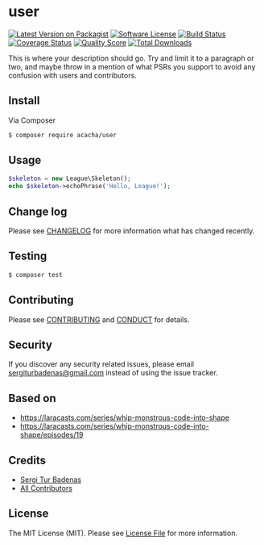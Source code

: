 # user

[![Latest Version on Packagist][ico-version]][link-packagist]
[![Software License][ico-license]](LICENSE.md)
[![Build Status][ico-travis]][link-travis]
[![Coverage Status][ico-scrutinizer]][link-scrutinizer]
[![Quality Score][ico-code-quality]][link-code-quality]
[![Total Downloads][ico-downloads]][link-downloads]

This is where your description should go. Try and limit it to a paragraph or two, and maybe throw in a mention of what
PSRs you support to avoid any confusion with users and contributors.

## Install

Via Composer

``` bash
$ composer require acacha/user
```

## Usage

``` php
$skeleton = new League\Skeleton();
echo $skeleton->echoPhrase('Hello, League!');
```

## Change log

Please see [CHANGELOG](CHANGELOG.md) for more information what has changed recently.

## Testing

``` bash
$ composer test
```

## Contributing

Please see [CONTRIBUTING](CONTRIBUTING.md) and [CONDUCT](CONDUCT.md) for details.

## Security

If you discover any security related issues, please email sergiturbadenas@gmail.com instead of using the issue tracker.

## Based on 

- https://laracasts.com/series/whip-monstrous-code-into-shape
- https://laracasts.com/series/whip-monstrous-code-into-shape/episodes/19

## Credits

- [Sergi Tur Badenas][link-author]
- [All Contributors][link-contributors]

## License

The MIT License (MIT). Please see [License File](LICENSE.md) for more information.

[ico-version]: https://img.shields.io/packagist/v/acacha/user.svg?style=flat-square
[ico-license]: https://img.shields.io/badge/license-MIT-brightgreen.svg?style=flat-square
[ico-travis]: https://img.shields.io/travis/acacha/user/master.svg?style=flat-square
[ico-scrutinizer]: https://img.shields.io/scrutinizer/coverage/g/acacha/user.svg?style=flat-square
[ico-code-quality]: https://img.shields.io/scrutinizer/g/acacha/user.svg?style=flat-square
[ico-downloads]: https://img.shields.io/packagist/dt/acacha/user.svg?style=flat-square

[link-packagist]: https://packagist.org/packages/acacha/user
[link-travis]: https://travis-ci.org/acacha/user
[link-scrutinizer]: https://scrutinizer-ci.com/g/acacha/user/code-structure
[link-code-quality]: https://scrutinizer-ci.com/g/acacha/user
[link-downloads]: https://packagist.org/packages/acacha/user
[link-author]: https://github.com/acacha
[link-contributors]: ../../contributors
